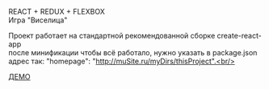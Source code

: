 REACT + REDUX + FLEXBOX <br/>
Игра "Виселица"

Проект работает на стандартной рекомендованной сборке create-react-app <br/>
после минификации чтобы всё работало, нужно указать в package.json адрес так:
"homepage": "http://muSite.ru/myDirs/thisProject".<br/>

<a href="http://fmap.ru/games/game/viselitsa/index.html"> ДЕМО </a>
